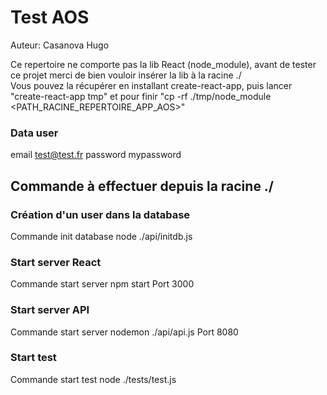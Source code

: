 # Test AOS
Auteur: Casanova Hugo

Ce repertoire ne comporte pas la lib React (node_module), avant de tester ce projet merci de bien vouloir insérer la lib à la racine ./  
Vous pouvez la récupérer en installant create-react-app, puis lancer "create-react-app tmp" et pour finir 
"cp -rf ./tmp/node_module <PATH_RACINE_REPERTOIRE_APP_AOS>"

### Data user

email           test@test.fr
password        mypassword

## Commande à effectuer depuis la racine ./

### Création d'un user dans la database

Commande init database          node ./api/initdb.js

### Start server React

Commande start server           npm start
Port                            3000

### Start server API

Commande start server           nodemon ./api/api.js
Port                            8080

### Start test

Commande start test             node ./tests/test.js
